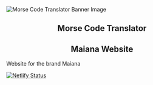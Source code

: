  ![Morse Code Translator Banner Image](assets/img/Gibhub_header.png)
<h2 align='center'>Morse Code Translator</h2>
<h2 align='center'>Maiana Website</h2>
 Website for the brand Maiana

 [![Netlify Status](https://api.netlify.com/api/v1/badges/adaef753-fa16-4b41-b1e9-10eb0452f15d/deploy-status)](https://app.netlify.com/sites/maiana/deploys)

